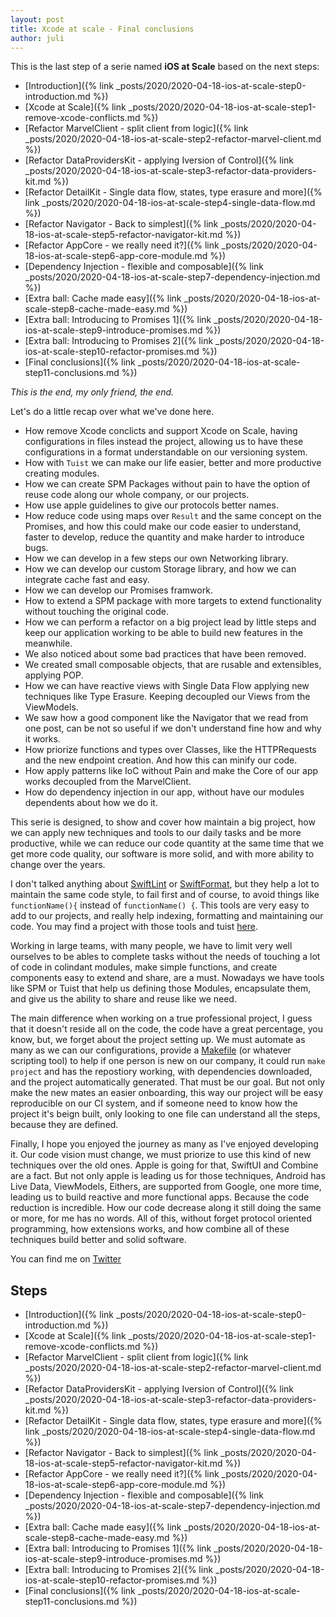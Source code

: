 ```yaml
---
layout: post
title: Xcode at scale - Final conclusions
author: juli
---
```


This is the last step of a serie named **iOS at Scale** based on the next steps:
- [Introduction]({% link _posts/2020/2020-04-18-ios-at-scale-step0-introduction.md %})
- [Xcode at Scale]({% link _posts/2020/2020-04-18-ios-at-scale-step1-remove-xcode-conflicts.md %})
- [Refactor MarvelClient - split client from logic]({% link _posts/2020/2020-04-18-ios-at-scale-step2-refactor-marvel-client.md %})
- [Refactor DataProvidersKit - applying Iversion of Control]({% link _posts/2020/2020-04-18-ios-at-scale-step3-refactor-data-providers-kit.md %})
- [Refactor DetailKit - Single data flow, states, type erasure and more]({% link _posts/2020/2020-04-18-ios-at-scale-step4-single-data-flow.md %})
- [Refactor Navigator - Back to simplest]({% link _posts/2020/2020-04-18-ios-at-scale-step5-refactor-navigator-kit.md %})
- [Refactor AppCore - we really need it?]({% link _posts/2020/2020-04-18-ios-at-scale-step6-app-core-module.md %})
- [Dependency Injection - flexible and composable]({% link _posts/2020/2020-04-18-ios-at-scale-step7-dependency-injection.md %})
- [Extra ball: Cache made easy]({% link _posts/2020/2020-04-18-ios-at-scale-step8-cache-made-easy.md %})
- [Extra ball: Introducing to Promises 1]({% link _posts/2020/2020-04-18-ios-at-scale-step9-introduce-promises.md %})
- [Extra ball: Introducing to Promises 2]({% link _posts/2020/2020-04-18-ios-at-scale-step10-refactor-promises.md %})
- [Final conclusions]({% link _posts/2020/2020-04-18-ios-at-scale-step11-conclusions.md %})

_This is the end, my only friend, the end._

Let's do a little recap over what we've done here.

- How remove Xcode conclicts and support Xcode on Scale, having configurations in files instead the project, allowing us to have these configurations in a format understandable on our versioning system.
- How with `Tuist` we can make our life easier, better and more productive creating modules.
- How we can create SPM Packages without pain to have the option of reuse code along our whole company, or our projects.
- How use apple guidelines to give our protocols better names.
- How reduce code using maps over `Result` and the same concept on the Promises, and how this could make our code easier to understand, faster to develop, reduce the quantity and make harder to introduce bugs.
- How we can develop in a few steps our own Networking library.
- How we can develop our custom Storage library, and how we can integrate cache fast and easy.
- How we can develop our Promises framwork.
- How to extend a SPM package with more targets to extend functionality without touching the original code.
- How we can perform a refactor on a big project lead by little steps and keep our application working to be able to build new features in the meanwhile.
- We also noticed about some bad practices that have been removed.
- We created small composable objects, that are rusable and extensibles, applying POP.
- How we can have reactive views with Single Data Flow applying new techniques like Type Erasure. Keeping decoupled our Views from the ViewModels.
- We saw how a good component like the Navigator that we read from one post, can be not so useful if we don't understand fine how and why it works.
- How priorize functions and types over Classes, like the HTTPRequests and the new endpoint creation. And how this can minify our code.
- How apply patterns like IoC without Pain and make the Core of our app works decoupled from the MarvelClient.
- How do dependency injection in our app, without have our modules dependents about how we do it.


This serie is designed, to show and cover how maintain a big project, how we can apply new techniques and tools to our daily tasks and be more productive, while we can reduce our code quantity at the same time that we get more code quality, our software is more solid, and with more ability to change over the years.

I don't talked anything about [SwiftLint](https://github.com/realm/SwiftLint) or [SwiftFormat](https://github.com/nicklockwood/SwiftFormat), but they help a lot to maintain the same code style, to fail first and of course, to avoid things like `functionName(){` instead of `functionName() {`. This tools are very easy to add to our projects, and really help indexing, formatting and maintaining our code. You may find a project with those tools and tuist [here](https://github.com/JulianAlonso/MarvelApp).

Working in large teams, with many people, we have to limit very well ourselves to be ables to complete tasks without the needs of touching a lot of code in colindant modules, make simple functions, and create components easy to extend and share, are a must. Nowadays we have tools like SPM or Tuist that help us defining those Modules, encapsulate them, and give us the ability to share and reuse like we need.

The main difference when working on a true professional project, I guess that it doesn't reside all on the code, the code have a great percentage, you know, but, we forget about the project setting up. We must automate as many as we can our configurations, provide a [Makefile](https://opensource.com/article/18/8/what-how-makefile) (or whatever scripting tool) to help if one person is new on our company, it could run `make project` and has the repostiory working, with dependencies downloaded, and the project automatically generated. That must be our goal. But not only make the new mates an easier onboarding, this way our project will be easy reproducible on our CI system, and if someone need to know how the project it's beign built, only looking to one file can understand all the steps, because they are defined.

Finally, I hope you enjoyed the journey as many as I've enjoyed developing it. Our code vision must change, we must priorize to use this kind of new techniques over the old ones. Apple is going for that, SwiftUI and Combine are a fact. But not only apple is leading us for those techniques, Android has Live Data, ViewModels, Eithers, are supported from Google, one more time, leading us to build reactive and more functional apps. Because the code reduction is incredible. How our code decrease along it still doing the same or more, for me has no words. All of this, without forget protocol oriented programming, how extensions works, and how combine all of these techniques build better and solid software.

You can find me on [Twitter](https://twitter.com/MaisterJuli)

## Steps

- [Introduction]({% link _posts/2020/2020-04-18-ios-at-scale-step0-introduction.md %})
- [Xcode at Scale]({% link _posts/2020/2020-04-18-ios-at-scale-step1-remove-xcode-conflicts.md %})
- [Refactor MarvelClient - split client from logic]({% link _posts/2020/2020-04-18-ios-at-scale-step2-refactor-marvel-client.md %})
- [Refactor DataProvidersKit - applying Iversion of Control]({% link _posts/2020/2020-04-18-ios-at-scale-step3-refactor-data-providers-kit.md %})
- [Refactor DetailKit - Single data flow, states, type erasure and more]({% link _posts/2020/2020-04-18-ios-at-scale-step4-single-data-flow.md %})
- [Refactor Navigator - Back to simplest]({% link _posts/2020/2020-04-18-ios-at-scale-step5-refactor-navigator-kit.md %})
- [Refactor AppCore - we really need it?]({% link _posts/2020/2020-04-18-ios-at-scale-step6-app-core-module.md %})
- [Dependency Injection - flexible and composable]({% link _posts/2020/2020-04-18-ios-at-scale-step7-dependency-injection.md %})
- [Extra ball: Cache made easy]({% link _posts/2020/2020-04-18-ios-at-scale-step8-cache-made-easy.md %})
- [Extra ball: Introducing to Promises 1]({% link _posts/2020/2020-04-18-ios-at-scale-step9-introduce-promises.md %})
- [Extra ball: Introducing to Promises 2]({% link _posts/2020/2020-04-18-ios-at-scale-step10-refactor-promises.md %})
- [Final conclusions]({% link _posts/2020/2020-04-18-ios-at-scale-step11-conclusions.md %})